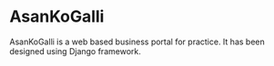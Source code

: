 # AsanKoGalli
AsanKoGalli is a web based business portal for practice. It has been designed using Django framework.
